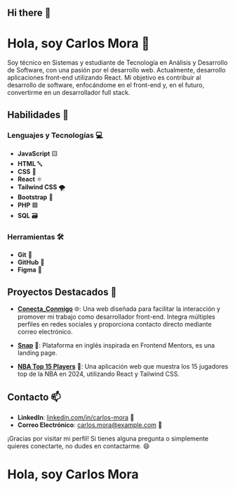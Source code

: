 ## Hi there 👋
# Hola, soy Carlos Mora 👋

Soy técnico en Sistemas y estudiante de Tecnología en Análisis y Desarrollo de Software, con una pasión por el desarrollo web. Actualmente, desarrollo aplicaciones front-end utilizando React. Mi objetivo es contribuir al desarrollo de software, enfocándome en el front-end y, en el futuro, convertirme en un desarrollador full stack.

## Habilidades 🚀

### Lenguajes y Tecnologías 💻
- **JavaScript** 🟨
- **HTML** 🔤
- **CSS** 🎨
- **React** ⚛️
- **Tailwind CSS** 🌪️
- **Bootstrap** 🧩
- **PHP** 🟩
- **SQL** 🗃️

### Herramientas 🛠️
- **Git** 🌳
- **GitHub** 🐙
- **Figma** 🎨

## Proyectos Destacados 🌟

- **[Conecta_Conmigo](https://charlymora332.github.io/Conecta_Conmigo/)** 🌐: Una web diseñada para facilitar la interacción y promover mi trabajo como desarrollador front-end. Integra múltiples perfiles en redes sociales y proporciona contacto directo mediante correo electrónico.

- **[Snap](https://charlymora332.github.io/snap/)** 📄: Plataforma en inglés inspirada en Frontend Mentors, es una landing page.

- **[NBA Top 15 Players](enlace-al-repositorio)** 🏀: Una aplicación web que muestra los 15 jugadores top de la NBA en 2024, utilizando React y Tailwind CSS.

## Contacto 📫

- **LinkedIn**: [linkedin.com/in/carlos-mora](enlace-a-tu-perfil-linkedin) 🔗
- **Correo Electrónico**: [carlos.mora@example.com](mailto:carlos.mora@example.com) 📧

¡Gracias por visitar mi perfil! Si tienes alguna pregunta o simplemente quieres conectarte, no dudes en contactarme. 😄

<!--
**charlymora332/charlymora332** is a ✨ _special_ ✨ repository because its `README.md` (this file) appears on your GitHub profile.
<h1 class="center">Hola, soy <a>Carlos Mora</a><h/1>
Here are some ideas to get you started:

- 🔭 I’m currently working on ...
- 🌱 I’m currently learning ...
- 👯 I’m looking to collaborate on ...
- 🤔 I’m looking for help with ...
- 💬 Ask me about ...
- 📫 How to reach me: ...
- 😄 Pronouns: ...
- ⚡ Fun fact: ...
-->
<h1 class="center">Hola, soy <a>Carlos Mora</a><h/1>
